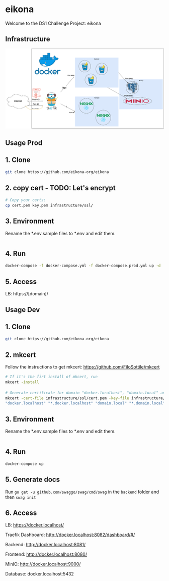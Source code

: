 # eikona
Welcome to the DS1 Challenge Project: eikona

## Infrastructure

![Infrastructure overview](https://github.com/eikona-org/eikona/blob/main/doc/images/Infrastruktur.png)

## Usage Prod
## 1. Clone
```bash
git clone https://github.com/eikona-org/eikona
```
## 2. copy cert - TODO: Let's encrypt
```bash
# Copy your certs:
cp cert.pem key.pem infrastructure/ssl/
```
## 3. Environment
Rename the *.env.sample files to *.env and edit them.
```bash

```
## 4. Run
```bash
docker-compose -f docker-compose.yml -f docker-compose.prod.yml up -d
```
## 5. Access

LB: https://[domain]/

## Usage Dev

## 1. Clone
```bash
git clone https://github.com/eikona-org/eikona
```
## 2. mkcert
Follow the instructions to get mkcert: https://github.com/FiloSottile/mkcert
```bash
# If it's the firt install of mkcert, run
mkcert -install

# Generate certificate for domain "docker.localhost", "domain.local" and their sub-domains
mkcert -cert-file infrastructure/ssl/cert.pem -key-file infrastructure/ssl/key.pem \
"docker.localhost" "*.docker.localhost" "domain.local" "*.domain.local"
```
## 3. Environment
Rename the *.env.sample files to *.env and edit them.
```bash

```
## 4. Run
```bash
docker-compose up
```
## 5. Generate docs
Run `go get -u github.com/swaggo/swag/cmd/swag` in the `backend` folder and then `swag init`

## 6. Access

LB: https://docker.localhost/

Traefik Dashboard: http://docker.localhost:8082/dashboard/#/

Backend: http://docker.localhost:8081/

Frontend: http://docker.localhost:8080/

MinIO: http://docker.localhost:9000/

Database: docker.localhost:5432
